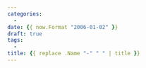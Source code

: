 ```yaml
---
categories:
  -
date: {{ now.Format "2006-01-02" }}
draft: true
tags:
  -
title: {{ replace .Name "-" " " | title }}
---
```

